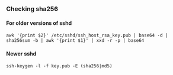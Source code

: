 

### Checking sha256

#### For older versions of sshd
```
awk '{print $2}' /etc/sshd/ssh_host_rsa_key.pub | base64 -d | sha256sum -b | awk '{print $1}' | xxd -r -p | base64 
```

#### Newer sshd
```
ssh-keygen -l -f key.pub -E (sha256|md5)
```
